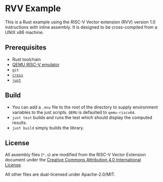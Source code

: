 # RVV Example

This is a Rust example using the RISC-V Vector extension (RVV) version 1.0 instructions with inline assembly. It is designed to be cross-compiled from a UNIX x86 machine.

## Prerequisites

- Rust toolchain
- [QEMU RISC-V emulator](https://www.qemu.org/docs/master/system/target-riscv.html)
- `git`
- [`cross`](https://github.com/cross-rs/cross)
- [`just`](https://github.com/casey/just)

## Build

- You can add a `.env` file to the root of the directory to supply environment variables to the just scripts. `QEMU` is defaulted to `qemu-riscv64`.
- `just test` builds and runs the test which should display the computed results.
- `just build` simply builds the library.

## License

All assembly files (`*.s`) are modified from the RISC-V Vector Extension document under the [Creative Commons Attribution 4.0 International License](https://github.com/riscv/riscv-v-spec/blob/master/LICENSE).

All other files are dual-licensed under Apache-2.0/MIT.
